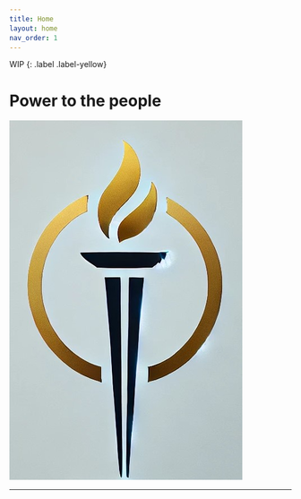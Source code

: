```yaml
---
title: Home
layout: home
nav_order: 1
---
```

WIP
{: .label .label-yellow}
<h1>Power to the people</h1>
<img src="/Images/campaign logo.jpg" alt="Campaign-logo">


----

